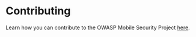 # Contributing

Learn how you can contribute to the OWASP Mobile Security Project [here](docs/contributing/1_How_Can_You_Contribute.md).
